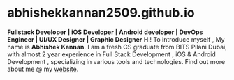 # abhishekkannan2509.github.io
**Fullstack Developer | iOS Developer | Android developer | DevOps Engineer | UI/UX Designer | Graphic Designer**
Hi! To introduce myself , My name is **Abhishek Kannan**. I am a fresh CS graduate from BITS Pilani Dubai, with almost 2 year experience in Full Stack Development , iOS & Android Development , specializing in various tools and technologies. Find out more about me @ my [website](http://abhishekkannan2509.github.io/).
